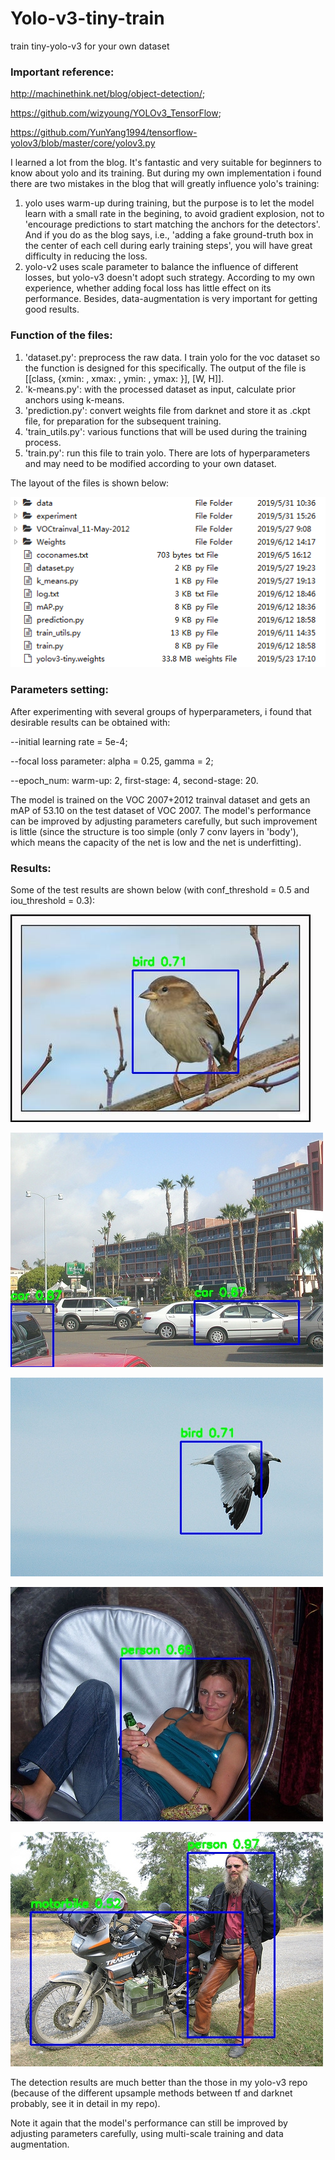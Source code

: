 # Yolo-v3-tiny-train
train tiny-yolo-v3 for your own dataset

### Important reference: 
http://machinethink.net/blog/object-detection/; 

https://github.com/wizyoung/YOLOv3_TensorFlow; 

https://github.com/YunYang1994/tensorflow-yolov3/blob/master/core/yolov3.py

I learned a lot from the blog. It's fantastic and very suitable for beginners to know about yolo and its training. But during my own implementation i found there are two mistakes in the blog that will greatly influence yolo's training:
1. yolo uses warm-up during training, but the purpose is to let the model learn with a small rate in the begining, to avoid gradient explosion, not to 'encourage predictions to start matching the anchors for the detectors'. And if you do as the blog says, i.e., 'adding a fake ground-truth box in the center of each cell during early training steps', you will have great difficulty in reducing the loss.
2. yolo-v2 uses scale parameter to balance the influence of different losses, but yolo-v3 doesn't adopt such strategy. According to my own experience, whether adding focal loss has little effect on its performance. Besides, data-augmentation is very important for getting good results.

### Function of the files:
1. 'dataset.py': preprocess the raw data. I train yolo for the voc dataset so the function is designed for this specifically. The output of the file is [[class, {xmin: , xmax: , ymin: , ymax: }], [W, H]].
2. 'k-means.py': with the processed dataset as input, calculate prior anchors using k-means.
3. 'prediction.py': convert weights file from darknet and store it as .ckpt file, for preparation for the subsequent training.
4. 'train_utils.py': various functions that will be used during the training process.
5. 'train.py': run this file to train yolo. There are lots of hyperparameters and may need to be modified according to your own dataset.

The layout of the files is shown below:

![Image text](imgs/file_layout.png)

### Parameters setting:

After experimenting with several groups of hyperparameters, i found that desirable results can be obtained with: 

--initial learning rate = 5e-4; 
 
--focal loss parameter: alpha = 0.25, gamma = 2; 
 
--epoch_num: warm-up: 2, first-stage: 4, second-stage: 20. 
 
The model is trained on the VOC 2007+2012 trainval dataset and gets an mAP of 53.10 on the test dataset of VOC 2007. The model's performance can be improved by adjusting parameters carefully, but such improvement is little (since the structure is too simple (only 7 conv layers in 'body'), which means the capacity of the net is low and the net is underfitting). 

### Results:

Some of the test results are shown below (with conf_threshold = 0.5 and iou_threshold = 0.3):

![Image text](imgs/0.jpg)

![Image text](imgs/1.jpg)

![Image text](imgs/2.jpg)

![Image text](imgs/3.jpg)

![Image text](imgs/4.jpg)

The detection results are much better than the those in my yolo-v3 repo (because of the different upsample methods between tf and darknet probably, see it in detail in my repo). 

Note it again that the model's performance can still be improved by adjusting parameters carefully, using multi-scale training and data augmentation.

